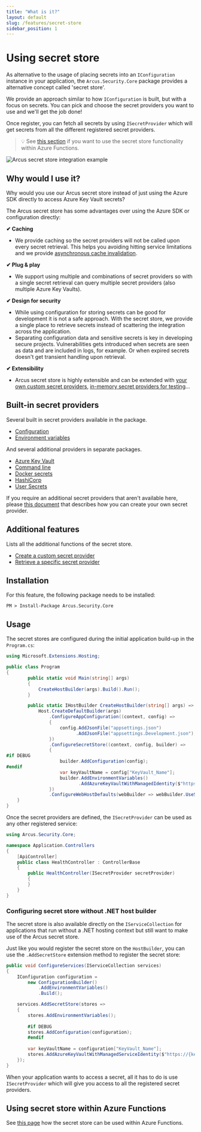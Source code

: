 ```yaml
---
title: "What is it?"
layout: default
slug: /features/secret-store
sidebar_position: 1
---
```


# Using secret store
As alternative to the usage of placing secrets into an `IConfiguration` instance in your application, the `Arcus.Security.Core` package provides a alternative concept called 'secret store'.

We provide an approach similar to how `IConfiguration` is built, but with a focus on secrets. You can pick and choose the secret providers you want to use and we'll get the job done!

Once register, you can fetch all secrets by using `ISecretProvider` which will get secrets from all the different registered secret providers.

> :bulb: See [this section](./azure-functions.md) if you want to use the secret store functionality within Azure Functions.

![Arcus secret store integration example](/img/arcus-secret-store-diagram.png)

## Why would I use it?
Why would you use our Arcus secret store instead of just using the Azure SDK directly to access Azure Key Vault secrets?

The Arcus secret store has some advantages over using the Azure SDK or configuration directly:

**✔ Caching**
* We provide caching so the secret providers will not be called upon every secret retrieval. This helps you avoiding hitting service limitations and we provide [asynchronous cache invalidation](https://background-jobs.arcus-azure.net/features/security/auto-invalidate-secrets).

**✔ Plug & play**
* We support using multiple and combinations of secret providers so with a single secret retrieval can query multiple secret providers (also multiple Azure Key Vaults).

**✔ Design for security** 
* While using configuration for storing secrets can be good for development it is not a safe approach. With the secret store, we provide a single place to retrieve secrets instead of scattering the integration across the application. 
* Separating configuration data and sensitive secrets is key in developing secure projects. Vulnerabilities gets introduced when secrets are seen as data and are included in logs, for example. Or when expired secrets doesn't get transient handling upon retrieval.

**✔ Extensibility**
* Arcus secret store is highly extensible and can be extended with [your own custom secret providers](./create-new-secret-provider.md), [in-memory secret providers for testing](https://github.com/arcus-azure/arcus.testing/blob/master/docs/v0.3/features/inmemory-secret-provider.md)...

## Built-in secret providers
Several built in secret providers available in the package.

* [Configuration](./provider/configuration.md)
* [Environment variables](./provider/environment-variables.md)

And several additional providers in separate packages.

* [Azure Key Vault](./provider/key-vault.md)
* [Command line](./provider/cmd-line.md)
* [Docker secrets](./provider/docker-secrets.md)
* [HashiCorp](./provider/hashicorp-vault.md)
* [User Secrets](./provider/user-secrets.md)

If you require an additional secret providers that aren't available here, please [this document](./create-new-secret-provider.md) that describes how you can create your own secret provider.

## Additional features
Lists all the additional functions of the secret store.

* [Create a custom secret provider](./create-new-secret-provider.md)
* [Retrieve a specific secret provider](./named-secret-providers.md)

## Installation
For this feature, the following package needs to be installed:

```shell
PM > Install-Package Arcus.Security.Core
```

## Usage
The secret stores are configured during the initial application build-up in the `Program.cs`:

```csharp
using Microsoft.Extensions.Hosting;

public class Program
{
        public static void Main(string[] args)
        {
            CreateHostBuilder(args).Build().Run();
        }

        public static IHostBuilder CreateHostBuilder(string[] args) =>
            Host.CreateDefaultBuilder(args)
                .ConfigureAppConfiguration((context, config) => 
                {
                    config.AddJsonFile("appsettings.json")
                          .AddJsonFile("appsettings.Development.json");
                })
                .ConfigureSecretStore((context, config, builder) =>
                {
#if DEBUG
                    builder.AddConfiguration(config);
#endif
                    var keyVaultName = config["KeyVault_Name"];
                    builder.AddEnvironmentVariables()
                           .AddAzureKeyVaultWithManagedIdentity($"https://{keyVaultName}.vault.azure.net");
                })
                .ConfigureWebHostDefaults(webBuilder => webBuilder.UseStartup<Startup>());
    }
}
```

Once the secret providers are defined, the `ISecretProvider` can be used as any other registered service:

```csharp
using Arcus.Security.Core;

namespace Application.Controllers
{
    [ApiController]
    public class HealthController : ControllerBase
    {
        public HealthController(ISecretProvider secretProvider)
        {
        }
    }
}
```

### Configuring secret store without .NET host builder
The secret store is also available directly on the `IServiceCollection` for applications that run without a .NET hosting context but still want to make use of the Arcus secret store.

Just like you would register the secret store on the `HostBuilder`, you can use the `.AddSecretStore` extension method to register the secret store:

```csharp
public void ConfigureServices(IServiceCollection services)
{
    IConfiguration configuration = 
        new ConfigurationBuilder()
            .AddEnvironmentVariables()
            .Build();

    services.AddSecretStore(stores =>
    {
        stores.AddEnvironmentVariables();
        
        #if DEBUG
        stores.AddConfiguration(configuration);
        #endif
    
        var keyVaultName = configuration["KeyVault_Name"];
        stores.AddAzureKeyVaultWithManagedServiceIdentity($"https://{keyVaultName}.vault.azure.net");
    });
}
```

When your application wants to access a secret, all it has to do is use `ISecretProvider` which will give you access to all the registered secret providers.

## Using secret store within Azure Functions
See [this page](./azure-functions.md) how the secret store can be used within Azure Functions.

